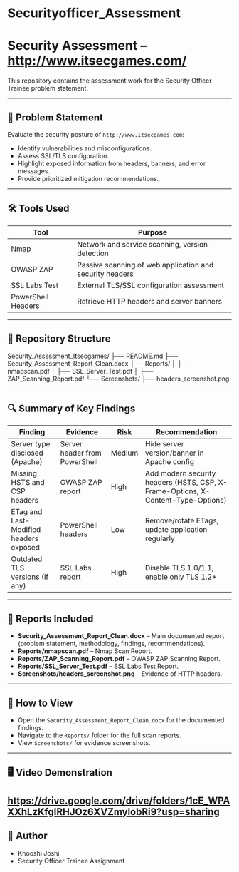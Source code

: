 # Securityofficer_Assessment
# Security Assessment – http://www.itsecgames.com/

This repository contains the assessment work for the Security Officer Trainee problem statement.

---

## 📜 Problem Statement
Evaluate the security posture of `http://www.itsecgames.com`:
- Identify vulnerabilities and misconfigurations.
- Assess SSL/TLS configuration.
- Highlight exposed information from headers, banners, and error messages.
- Provide prioritized mitigation recommendations.

---

## 🛠 Tools Used
| Tool | Purpose |
|-------|---------|
| Nmap | Network and service scanning, version detection |
| OWASP ZAP | Passive scanning of web application and security headers |
| SSL Labs Test | External TLS/SSL configuration assessment |
| PowerShell Headers | Retrieve HTTP headers and server banners |

---

## 📂 Repository Structure
Security_Assessment_Itsecgames/
├── README.md
├── Security_Assessment_Report_Clean.docx
├── Reports/
│ ├── nmapscan.pdf
│ ├── SSL_Server_Test.pdf
│ ├── ZAP_Scanning_Report.pdf
└── Screenshots/
├── headers_screenshot.png

---

## 🔍 Summary of Key Findings

| Finding | Evidence | Risk | Recommendation |
|---------|----------|------|----------------|
| Server type disclosed (Apache) | Server header from PowerShell | Medium | Hide server version/banner in Apache config |
| Missing HSTS and CSP headers | OWASP ZAP report | High | Add modern security headers (HSTS, CSP, X-Frame-Options, X-Content-Type-Options) |
| ETag and Last-Modified headers exposed | PowerShell headers | Low | Remove/rotate ETags, update application regularly |
| Outdated TLS versions (if any) | SSL Labs report | High | Disable TLS 1.0/1.1, enable only TLS 1.2+ |

---

## 📑 Reports Included

- **Security_Assessment_Report_Clean.docx** – Main documented report (problem statement, methodology, findings, recommendations).
- **Reports/nmapscan.pdf** – Nmap Scan Report.
- **Reports/ZAP_Scanning_Report.pdf** – OWASP ZAP Scanning Report.
- **Reports/SSL_Server_Test.pdf** – SSL Labs Test Report.
- **Screenshots/headers_screenshot.png** – Evidence of HTTP headers.

---

## 📝 How to View
- Open the `Security_Assessment_Report_Clean.docx` for the documented findings.
- Navigate to the `Reports/` folder for the full scan reports.
- View `Screenshots/` for evidence screenshots.

---

## 🖥 Video Demonstration

https://drive.google.com/drive/folders/1cE_WPAXXhLzKfgIRHJOz6XVZmylobRi9?usp=sharing
---

## 👤 Author
- Khooshi Joshi  
- Security Officer Trainee Assignment

